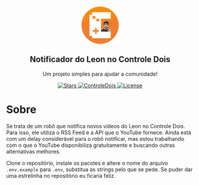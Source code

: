 <p align="center">
 <img width="100px" src="https://github.com/trywesley/controledois-leonnotifier/blob/main/assets/icon.png" align="center" alt="ControleDois" />
 <h2 align="center">Notificador do Leon no Controle Dois</h2>
 <p align="center">Um projeto simples para ajudar a comunidade!</p>
</p>
  <p align="center">
    <a href="https://github.com/trywesley/controledois-leonnotifier/stargazers">
      <img alt="Stars" src="https://img.shields.io/github/stars/trywesley/desposito?color=orange" />
    </a>
    <a href="https://youtube.com/c/ControleDois">
      <img alt="ControleDois" src="https://img.shields.io/static/v1?label=Controle%20%20Dois&message=subscribe&color=orange&style=social&logo=youtube" />
    </a>
    <a href="https://en.wikipedia.org/wiki/MIT_License">
      <img alt="License" src="https://img.shields.io/github/license/trywesley/controledois-leonnotifier?color=orange" />
    </a>
    <br />
  </p>
</p>

# Sobre
Se trata de um robô que notifica novos vídeos do Leon no Controle Dois. Para isso, ele utiliza o RSS Feed e a API que o YouTube fornece. Ainda está com um delay considerável para o robô notificar, mas estou trabalhando com o que o YouTube disponibiliza gratuitamente e buscando outras alternativas melhores.

Clone o repositório, instale os pacotes e altere o nome do arquivo `.env.example` para `.env`, substitua as strings pelo que se pede. Se puder dar uma estrelinha no repositório eu ficaria feliz.

